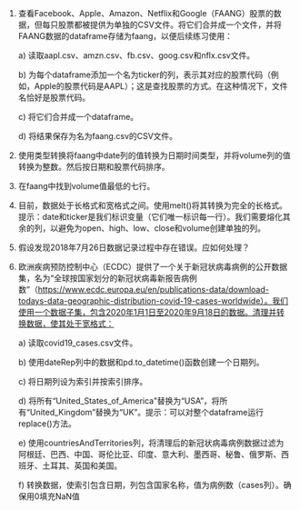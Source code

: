 1. 查看Facebook、Apple、Amazon、Netflix和Google（FAANG）股票的数据，但每只股票都被提供为单独的CSV文件。将它们合并成一个文件，并将FAANG数据的dataframe存储为faang，以便后续练习使用： 

    a) 读取aapl.csv、amzn.csv、fb.csv、goog.csv和nflx.csv文件。 

    b) 为每个dataframe添加一个名为ticker的列，表示其对应的股票代码（例如，Apple的股票代码是AAPL）；这是查找股票的方式。在这种情况下，文件名恰好是股票代码。 

    c) 将它们合并成一个dataframe。 

    d) 将结果保存为名为faang.csv的CSV文件。  

2. 使用类型转换将faang中date列的值转换为日期时间类型，并将volume列的值转换为整数。然后按日期和股票代码排序。 

3. 在faang中找到volume值最低的七行。  

4. 目前，数据处于长格式和宽格式之间。使用melt()将其转换为完全的长格式。提示：date和ticker是我们标识变量（它们唯一标识每一行）。我们需要熔化其余的列，以避免为open、high、low、close和volume创建单独的列。

5. 假设发现2018年7月26日数据记录过程中存在错误。应如何处理？ 

6. 欧洲疾病预防控制中心（ECDC）提供了一个关于新冠状病毒病例的公开数据集，名为“全球按国家划分的新冠状病毒新报告病例数”（https://www.ecdc.europa.eu/en/publications-data/download-todays-data-geographic-distribution-covid-19-cases-worldwide）。我们使用一个数据子集，包含2020年1月1日至2020年9月18日的数据。清理并转换数据，使其处于宽格式： 

    a) 读取covid19_cases.csv文件。 

    b) 使用dateRep列中的数据和pd.to_datetime()函数创建一个日期列。 

    c) 将日期列设为索引并按索引排序。 

    d) 将所有“United_States_of_America”替换为“USA”，将所有“United_Kingdom”替换为“UK”。提示：可以对整个dataframe运行replace()方法。 

    e) 使用countriesAndTerritories列，将清理后的新冠状病毒病例数据过滤为阿根廷、巴西、中国、哥伦比亚、印度、意大利、墨西哥、秘鲁、俄罗斯、西班牙、土耳其、英国和美国。 

   f) 转换数据，使索引包含日期，列包含国家名称，值为病例数（cases列）。确保用0填充NaN值
